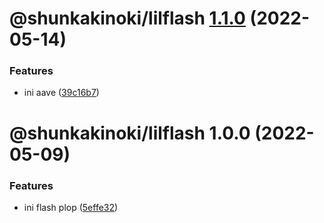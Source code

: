 # @shunkakinoki/lilflash [1.1.0](https://github.com/shunkakinoki/contracts/compare/@shunkakinoki/lilflash@1.0.0...@shunkakinoki/lilflash@1.1.0) (2022-05-14)

### Features

- ini aave ([39c16b7](https://github.com/shunkakinoki/contracts/commit/39c16b7cca1c696859401ce339cfdfac22eeff5e))

# @shunkakinoki/lilflash 1.0.0 (2022-05-09)

### Features

- ini flash plop ([5effe32](https://github.com/shunkakinoki/contracts/commit/5effe3268ff8bb85003451e38d10c24104f78f7b))
